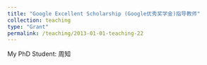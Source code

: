 ```yaml
---
title: "Google Excellent Scholarship (Google优秀奖学金)指导教师"
collection: teaching
type: "Grant"
permalink: /teaching/2013-01-01-teaching-22
---
```


My PhD Student: 周知
